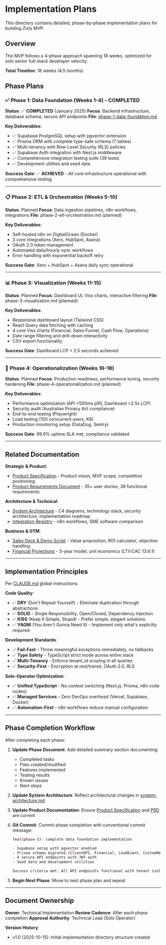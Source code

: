 # Implementation Plans

This directory contains detailed, phase-by-phase implementation plans for building Zixly MVP.

## Overview

The MVP follows a 4-phase approach spanning 18 weeks, optimized for solo senior full-stack developer velocity.

**Total Timeline**: 18 weeks (4.5 months)

## Phase Plans

### ✅ Phase 1: Data Foundation (Weeks 1-4) - COMPLETED

**Status**: ✅ **COMPLETED** (January 2025)
**Focus**: Backend infrastructure, database schema, secure API endpoints
**File**: [phase-1-data-foundation.md](./phase-1-data-foundation.md)

**Key Deliverables**:

- ✅ Supabase PostgreSQL setup with pgvector extension
- ✅ Prisma ORM with complete type-safe schema (7 tables)
- ✅ Multi-tenancy with Row-Level Security (RLS) policies
- ✅ Supabase Auth integration with Next.js middleware
- ✅ Comprehensive integration testing suite (39 tests)
- ✅ Development utilities and seed data

**Success Gate**: ✅ **ACHIEVED** - All core infrastructure operational with comprehensive testing

---

### 📋 Phase 2: ETL & Orchestration (Weeks 5-10)

**Status**: Planned
**Focus**: Data ingestion pipelines, n8n workflows, integrations
**File**: phase-2-etl-orchestration.md (planned)

**Key Deliverables**:

- Self-hosted n8n on DigitalOcean (Docker)
- 3 core integrations (Xero, HubSpot, Asana)
- OAuth 2.0 token management
- Automated daily/hourly sync workflows
- Error handling with exponential backoff retry

**Success Gate**: Xero + HubSpot + Asana daily sync operational

---

### 📊 Phase 3: Visualization (Weeks 11-15)

**Status**: Planned
**Focus**: Dashboard UI, Visx charts, interactive filtering
**File**: phase-3-visualization.md (planned)

**Key Deliverables**:

- Responsive dashboard layout (Tailwind CSS)
- React Query data fetching with caching
- 4 core Visx charts (Financial, Sales Funnel, Cash Flow, Operations)
- Date range filtering and drill-down interactivity
- CSV export functionality

**Success Gate**: Dashboard LCP < 2.5 seconds achieved

---

### 🚀 Phase 4: Operationalization (Weeks 16-18)

**Status**: Planned
**Focus**: Production readiness, performance tuning, security hardening
**File**: phase-4-operationalization.md (planned)

**Key Deliverables**:

- Performance optimization (API <500ms p95, Dashboard <2.5s LCP)
- Security audit (Australian Privacy Act compliance)
- End-to-end testing (Playwright)
- Load testing (100 concurrent users, K6)
- Production monitoring setup (DataDog, Sentry)

**Success Gate**: 99.9% uptime SLA met, compliance validated

---

## Related Documentation

**Strategic & Product**:

- [Product Specification](../specs/product-specification.md) - Product vision, MVP scope, competitive positioning
- [Product Requirements Document](../product/product-requirements-document.md) - 35+ user stories, 38 functional requirements

**Architecture & Technical**:

- [System Architecture](../architecture/system-architecture.md) - C4 diagrams, technology stack, security architecture, implementation roadmap
- [Integration Registry](../integrations/) - n8n workflows, SME software comparison

**Business & GTM**:

- [Sales Deck & Demo Script](../sales/sales-deck-demo-script.md) - Value proposition, ROI calculator, objection handling
- [Financial Projections](../financial/financial-projections-unit-economics.md) - 3-year model, unit economics (LTV:CAC 13.6:1)

---

## Implementation Principles

Per [CLAUDE.md](../../.claude/CLAUDE.md) global instructions:

**Code Quality**:

- ✅ **DRY** (Don't Repeat Yourself) - Eliminate duplication through abstractions
- ✅ **SOLID** - Single Responsibility, Open/Closed, Dependency Injection
- ✅ **KISS** (Keep It Simple, Stupid) - Prefer simple, elegant solutions
- ✅ **YAGNI** (You Aren't Gonna Need It) - Implement only what's explicitly required

**Development Standards**:

- ✅ **Fail-Fast** - Throw meaningful exceptions immediately, no fallbacks
- ✅ **Type Safety** - TypeScript strict mode across entire stack
- ✅ **Multi-Tenancy** - Enforce tenant_id scoping in all queries
- ✅ **Security-First** - Encryption at rest/transit, OAuth 2.0, RLS

**Solo-Operator Optimization**:

- ✅ **Unified TypeScript** - No context switching (Next.js, Prisma, n8n code nodes)
- ✅ **Managed Services** - Zero DevOps overhead (Vercel, Supabase, Docker)
- ✅ **Automation-First** - n8n workflows reduce manual configuration

---

## Phase Completion Workflow

After completing each phase:

1. **Update Phase Document**: Add detailed summary section documenting:
   - Completed tasks
   - Files created/modified
   - Features implemented
   - Testing results
   - Known issues
   - Next steps

2. **Update System Architecture**: Reflect architectural changes in [system-architecture.md](../architecture/system-architecture.md)

3. **Update Product Documentation**: Ensure [Product Specification](../specs/product-specification.md) and [PRD](../product/product-requirements-document.md) are current

4. **Git Commit**: Commit phase completion with conventional commit message:

   ```bash
   feat(phase-1): complete data foundation implementation

   - Supabase setup with pgvector enabled
   - Prisma schema migrated (ClientKPI, Financial, LeadEvent, CustomMetric)
   - 4 secure API endpoints with JWT auth
   - Seed data and development utilities

   Success criteria met: All API endpoints functional with tenant isolation
   ```

5. **Begin Next Phase**: Move to next phase plan and repeat

---

## Document Ownership

**Owner**: Technical Implementation
**Review Cadence**: After each phase completion
**Approval Authority**: Technical Lead (Solo Operator)

**Version History**:

- v1.0 (2025-10-15): Initial implementation directory structure created
